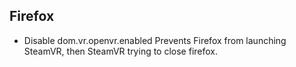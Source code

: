 ## Firefox

- Disable dom.vr.openvr.enabled
  Prevents Firefox from launching SteamVR, then SteamVR trying to close firefox.
